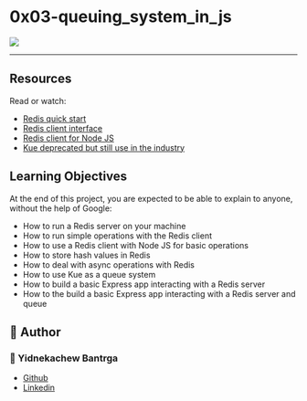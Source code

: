 # 0x03-queuing_system_in_js
<img src='https://geekflare.com/wp-content/uploads/2019/07/task-queue-example.png'/>

---
## Resources
Read or watch:

- [Redis quick start](https://redis.io/docs/getting-started/)
- [Redis client interface](https://redis.io/docs/ui/cli/)
- [Redis client for Node JS](https://github.com/redis/node-redis)
- [Kue deprecated but still use in the industry](https://github.com/Automattic/kue)


## Learning Objectives
At the end of this project, you are expected to be able to explain to anyone, without the help of Google:

- How to run a Redis server on your machine
- How to run simple operations with the Redis client
- How to use a Redis client with Node JS for basic operations
- How to store hash values in Redis
- How to deal with async operations with Redis
- How to use Kue as a queue system
- How to build a basic Express app interacting with a Redis server
- How to the build a basic Express app interacting with a Redis server and queue



## :pencil: **Author**
### :man: Yidnekachew Bantrga
- [Github](https://github.com/Yidne21)
- [Linkedin](https://www.linkedin.com/in/yidnekachew-bantrga-801376234/)
